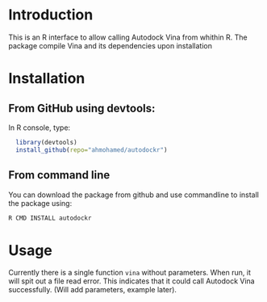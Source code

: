 # Introduction
This is an R interface to allow calling Autodock Vina from whithin R. The package compile Vina and its dependencies upon installation

# Installation

## From GitHub using devtools:
In R console, type:

```r
  library(devtools)   
  install_github(repo="ahmohamed/autodockr")
```

## From command line
You can download the package from github and use commandline to install the package using:

```bash
R CMD INSTALL autodockr
```

# Usage
Currently there is a single function `vina` without parameters. When run, it will spit out a file read error. This indicates that it could call Autodock Vina successfully. (Will add parameters, example later).
